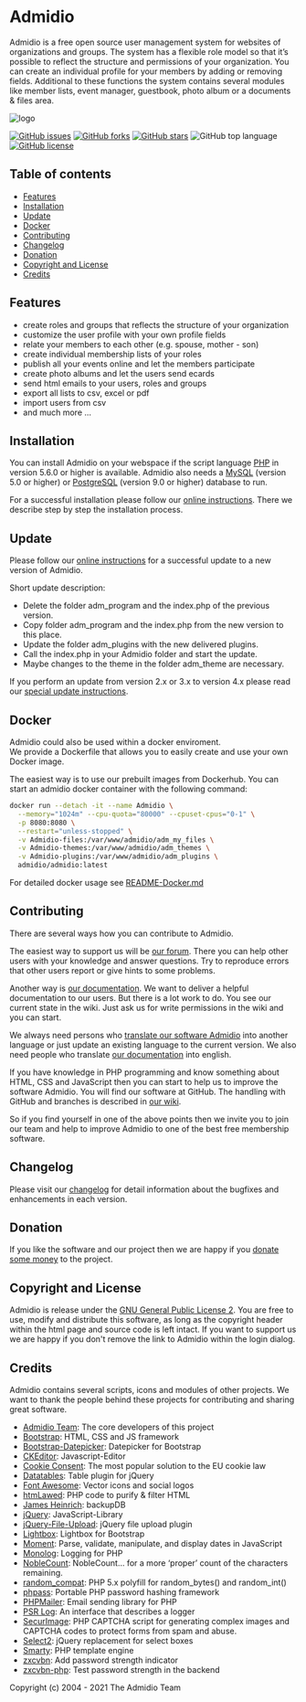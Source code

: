 # Admidio

Admidio is a free open source user management system for websites of
organizations and groups. The system has a flexible role model so that
it’s possible to reflect the structure and permissions of your organization.
You can create an individual profile for your members by adding or removing
fields. Additional to these functions the system contains several modules
like member lists, event manager, guestbook, photo album or a documents & files area.

![logo](https://www.admidio.org/images/mainpage_flying_icons.png)


[![GitHub issues](https://img.shields.io/github/issues/Admidio/admidio)](https://github.com/Admidio/admidio/issues)
[![GitHub forks](https://img.shields.io/github/forks/Admidio/admidio)](https://github.com/Admidio/admidio/network)
[![GitHub stars](https://img.shields.io/github/stars/Admidio/admidio)](https://github.com/Admidio/admidio/stargazers)
![GitHub top language](https://img.shields.io/github/languages/top/admidio/admidio)
[![GitHub license](https://img.shields.io/github/license/Admidio/admidio)](https://github.com/Admidio/admidio/blob/master/LICENSE.txt)


## Table of contents

- [Features](#features)
- [Installation](#installation)
- [Update](#update)
- [Docker](#docker)
- [Contributing](#contributing)
- [Changelog](#changelog)
- [Donation](#donation)
- [Copyright and License](#copyright-and-license)
- [Credits](#credits)

## Features

- create roles and groups that reflects the structure of your organization
- customize the user profile with your own profile fields
- relate your members to each other (e.g. spouse, mother - son)
- create individual membership lists of your roles
- publish all your events online and let the members participate
- create photo albums and let the users send ecards
- send html emails to your users, roles and groups
- export all lists to csv, excel or pdf
- import users from csv
- and much more ...

## Installation

You can install Admidio on your webspace if the script language [PHP](https://www.php.net/) in version 5.6.0
or higher is available. Admidio also needs a [MySQL](https://www.mysql.com/) (version 5.0 or higher) or
[PostgreSQL](https://www.postgresql.org/) (version 9.0 or higher) database to run.

For a successful installation please follow our [online instructions](https://www.admidio.org/dokuwiki/doku.php?id=en:2.0:installation).
There we describe step by step the installation process.


## Update

Please follow our [online instructions](https://www.admidio.org/dokuwiki/doku.php?id=en:2.0:update) for a successful
update to a new version of Admidio.

Short update description:

- Delete the folder adm_program and the index.php of the previous version.
- Copy folder adm_program and the index.php from the new version to this place.
- Update the folder adm_plugins with the new delivered plugins.
- Call the index.php in your Admidio folder and start the update.
- Maybe changes to the theme in the folder adm_theme are necessary.

If you perform an update from version 2.x or 3.x to version 4.x please read our [special update instructions](https://www.admidio.org/dokuwiki/doku.php?id=en:2.0:update_to_version_4).


## Docker
Admidio could also be used within a docker enviroment. \
We provide a Dockerfile that allows you to easily create and use your own Docker image.

The easiest way is to use our prebuilt images from Dockerhub. You can start an admidio docker container with the following command:

```bash
docker run --detach -it --name Admidio \
  --memory="1024m" --cpu-quota="80000" --cpuset-cpus="0-1" \
  -p 8080:8080 \
  --restart="unless-stopped" \
  -v Admidio-files:/var/www/admidio/adm_my_files \
  -v Admidio-themes:/var/www/admidio/adm_themes \
  -v Admidio-plugins:/var/www/admidio/adm_plugins \
  admidio/admidio:latest
```
For detailed docker usage see [README-Docker.md](https://github.com/Admidio/admidio/blob/master/README-Docker.md)


## Contributing

There are several ways how you can contribute to Admidio.

The easiest way to support us will be [our forum](https://forum.admidio.org). There you can help other
users with your knowledge and answer questions. Try to reproduce errors
that other users report or give hints to some problems.

Another way is [our documentation](https://www.admidio.org/dokuwiki/doku.php?id=en:2.0:index). We want to deliver a helpful documentation to
our users. But there is a lot work to do. You see our current state in the wiki.
Just ask us for write permissions in the wiki and you can start.

We always need persons who [translate our software Admidio](https://www.admidio.org/dokuwiki/doku.php?id=en:entwickler:uebersetzen) into another
language or just update an existing language to the current version.
We also need people who translate [our documentation](https://www.admidio.org/dokuwiki/doku.php?id=en:2.0:index) into english.

If you have knowledge in PHP programming and know something about HTML, CSS and
JavaScript then you can start to help us to improve the software Admidio.
You will find our software at GitHub. The handling with GitHub and branches
is described in [our wiki](https://www.admidio.org/dokuwiki/doku.php?id=en:entwickler:fehlerkorrekturen_in_mehreren_versionen).

So if you find yourself in one of the above points then we invite you
to join our team and help to improve Admidio to one of the best free
membership software.

## Changelog

Please visit our [changelog](https://www.admidio.org/changelog.php) for detail information about the bugfixes and enhancements in each version.

## Donation

If you like the software and our project then we are happy if you [donate some money](https://www.admidio.org/donate.php) to the project.

## Copyright and License

Admidio is release under the [GNU General Public License 2](https://github.com/Admidio/admidio/blob/master/LICENSE.txt). You are
free to use, modify and distribute this software, as long as the copyright header
within the html page and source code is left intact. If you want to support
us we are happy if you don't remove the link to Admidio within the login
dialog.

## Credits

Admidio contains several scripts, icons and modules of other projects.
We want to thank the people behind these projects for contributing
and sharing great software.

- [Admidio Team](https://github.com/Admidio/admidio/graphs/contributors): The core developers of this project
- [Bootstrap](https://getbootstrap.com/): HTML, CSS and JS framework
- [Bootstrap-Datepicker](https://github.com/eternicode/bootstrap-datepicker): Datepicker for Bootstrap
- [CKEditor](http://ckeditor.com/): Javascript-Editor
- [Cookie Consent](https://cookieconsent.insites.com/): The most popular solution to the EU cookie law
- [Datatables](https://www.datatables.net/): Table plugin for jQuery
- [Font Awesome](https://fontawesome.com/): Vector icons and social logos
- [htmLawed](https://github.com/vanilla/htmlawed/): PHP code to purify & filter HTML
- [James Heinrich](http://www.silisoftware.com/): backupDB
- [jQuery](https://jquery.com/): JavaScript-Library
- [jQuery-File-Upload](https://blueimp.github.io/jQuery-File-Upload/): jQuery file upload plugin
- [Lightbox](https://ashleydw.github.io/lightbox/): Lightbox for Bootstrap
- [Moment](https://github.com/Seldaek/monolog/): Parse, validate, manipulate, and display dates in JavaScript
- [Monolog](http://momentjs.com/): Logging for PHP
- [NobleCount](https://tpgblog.com/NobleCount/): NobleCount… for a more ‘proper’ count of the characters remaining.
- [random_compat](https://github.com/paragonie/random_compat/): PHP 5.x polyfill for random_bytes() and random_int()
- [phpass](https://github.com/hautelook/phpass/): Portable PHP password hashing framework
- [PHPMailer](https://github.com/PHPMailer/PHPMailer): Email sending library for PHP
- [PSR Log](https://github.com/php-fig/log): An interface that describes a logger
- [SecurImage](https://www.phpcaptcha.org/): PHP CAPTCHA script for generating complex images and CAPTCHA codes to protect forms from spam and abuse.
- [Select2](https://select2.github.io/): jQuery replacement for select boxes
- [Smarty](https://www.smarty.net/): PHP template engine
- [zxcvbn](https://github.com/dropbox/zxcvbn): Add password strength indicator
- [zxcvbn-php](https://github.com/bjeavons/zxcvbn-php): Test password strength in the backend

Copyright (c) 2004 - 2021 The Admidio Team
